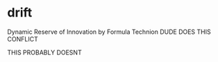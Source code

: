 # drift
Dynamic Reserve of Innovation by Formula Technion DUDE DOES THIS CONFLICT


THIS PROBABLY DOESNT

